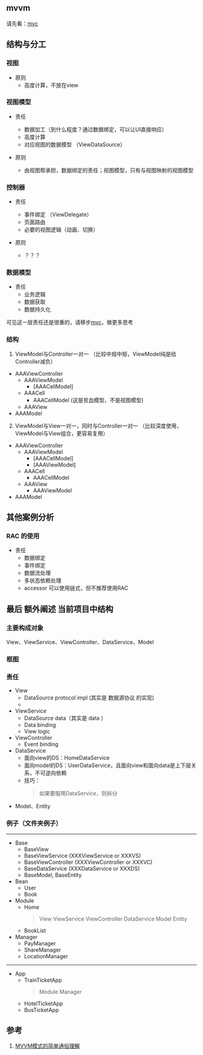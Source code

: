 ## mvvm

请先看：[mvc](mvc.md)

## 结构与分工

### 视图

* 原则
	- 高度计算，不放在view

### 视图模型 

* 责任
	- 数据加工（到什么程度？通过数据绑定，可以让UI直接响应）
	- 高度计算
	- 对应视图的数据模型 （ViewDataSource）

* 原则
	- 由视图帮承担，数据绑定的责任；视图模型，只有与视图映射的视图模型

### 控制器

* 责任
	- 事件绑定 （ViewDelegate）
	- 页面路由
	- 必要的视图逻辑（动画、切换）

* 原则
	- ？？？

### 数据模型

* 责任
	- 业务逻辑
	- 数据获取
	- 数据持久化

可见这一层责任还是很重的，请移步[mvc](mvc.md)，做更多思考

### 结构

1. ViewModel与Controller一对一 （比较中规中矩，ViewModel纯是给Controller减负）

* AAAViewController
	- AAAViewModel
		- [AAACellModel]
	- AAACell
		- AAACellModel (这是贫血模型，不是视图模型)
	- AAAView
* AAAModel

2. ViewModel与View一对一，同时与Controller一对一 （比较深度使用，ViewModel与View组合，更容易复用）

* AAAViewController
	- AAAViewModel
		- [AAACellModel]
		- [AAAViewModel]
	- AAACell
		- AAACellModel
	- AAAView
		- AAAViewModel
* AAAModel

## 其他案例分析

### RAC 的使用

* 责任
	- 数据绑定
	- 事件绑定
	- 数据流处理
	- 多状态依赖处理
	- accessor 可以使用链式，但不推荐使用RAC


## 最后 额外阐述 当前项目中结构

### 主要构成对象

View、ViewService、ViewController、DataService、Model

### 框图


### 责任

* View
	- DataSource protocol impl (其实是 数据源协议 的实现)
	- 
* ViewService
	- DataSource data（其实是 data ）
	- Data binding
	- View logic
* ViewController
	- Event binding
* DataService
	- 面向view的DS：HomeDataService
	- 面向model的DS：UserDataService，且面向view和面向data是上下层关系，不可逆向依赖
	- 技巧：
		> 如果要服用DataService，则拆分
* Model、Entity


### 例子（文件夹例子）

---
* Base
	- BaseView
	- BaseViewService (XXXViewService or XXXVS)
	- BaseViewController (XXXViewController or XXXVC)
	- BaseDataService (XXXDataService or XXXDS)
	- BaseModel, BaseEntity
* Bean
	- User
	- Book
* Module
	- Home
		> View
		> ViewService
		> ViewController
		> DataService
		> Model
		> Entity
	- BookList
* Manager
	- PayManager
	- ShareManager
	- LocationManager

---
* App
	- TrainTicketApp
		> Module
		> Manager
	- HotelTicketApp
	- BusTicketApp


## 参考

1. [MVVM模式的简单通俗理解](http://www.open-open.com/lib/view/open1483067348480.html)